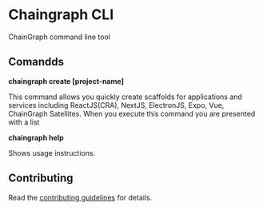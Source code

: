 # Chaingraph CLI

ChainGraph command line tool


## Comandds 

__chaingraph create [project-name]__

This command allows you quickly create scaffolds for applications and services including ReactJS(CRA), NextJS, ElectronJS, Expo, Vue, ChainGraph Satellites.  When you execute this command you are presented with a list 

__chaingraph help__

Shows usage instructions.


## Contributing

Read the [contributing guidelines](https://docs.chaingraph.io/contributing) for details.
